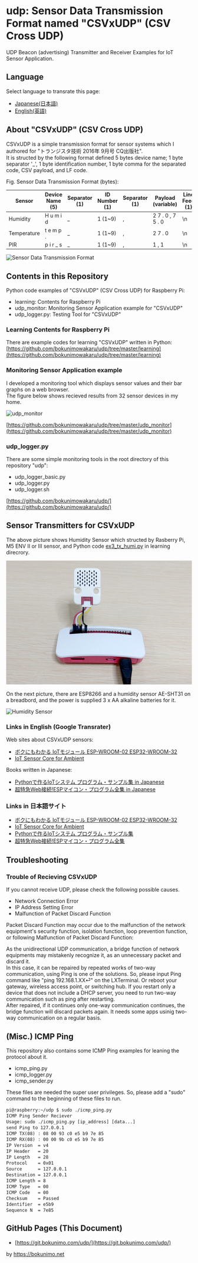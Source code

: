 # udp: Sensor Data Transmission Format named "CSVxUDP" (CSV Cross UDP)

UDP Beacon (advertising) Transmitter and Receiver Examples for IoT Sensor Application.  

## Language

Select language to transrate this page:

* [Japanese(日本語)](https://translate.google.com/website?sl=en&tl=ja&hl&u=https://git.bokunimo.com/udp/)
* [English(英語)](https://git.bokunimo.com/udp/)

## About "CSVxUDP" (CSV Cross UDP)

CSVxUDP is a simple transmission format for sensor systems which I authored for "トランジスタ技術 2016年 9月号 CQ出版社".  
It is structed by the following format defined 5 bytes device name; 1 byte separator '_', 1 byte identification number, 1 byte comma for the separated code, CSV payload, and LF code.  

Fig. Sensor Data Transmission Format (bytes):  

|Sensor     |Device Name (5)  |Separator (1)|ID Number (1)|Separator (1)|Payload (variable)  |Line Feed (1)|
|-----------|-----------------|-------------|-------------|-------------|--------------------|-------------|
|Humidity   | H u m i d       | _           | 1 (1~9)     | ,           | 2 7 . 0 ,   7 5 . 0| \n          |
|Temperature| t e m p .       | _           | 1 (1~9)     | ,           | 2 7 . 0            | \n          |
|PIR        | p i r _ s       | _           | 1 (1~9)     | ,           | 1 , 1              | \n          |

![Sensor Data Transmission Format](https://bokunimo.net/blog/wp-content/uploads/2022/06/csv.jpg)

## Contents in this Repository

Python code examples of "CSVxUDP" (CSV Cross UDP) for Raspberry Pi:  

* learning: Contents for Raspberry Pi  
* udp_monitor: Monitoring Sensor Application example for "CSVxUDP"  
* udp_logger.py: Testing Tool for "CSVxUDP"  

### Learning Contents for Raspberry Pi

There are example codes for learning "CSVxUDP" written in Python:  
[https://github.com/bokunimowakaru/udp/tree/master/learning](https://github.com/bokunimowakaru/udp/tree/master/learning)

### Monitoring Sensor Application example

I developed a monitoring tool which displays sensor values and their bar graphs on a web browser.  
The figure below shows recieved results from 32 sensor devices in my home.  

![udp_monitor](https://bokunimo.net/blog/wp-content/uploads/2022/02/udp-768x406.jpg)

[https://github.com/bokunimowakaru/udp/tree/master/udp_monitor](https://github.com/bokunimowakaru/udp/tree/master/udp_monitor)

### udp_logger.py

There are some simple monitoring tools in the root directory of this repository "udp":  

* udp_logger_basic.py
* udp_logger.py
* udp_logger.sh

[https://github.com/bokunimowakaru/udp/](https://github.com/bokunimowakaru/udp/)

## Sensor Transmitters for CSVxUDP

The above picture shows Humidity Sensor which structed by Rasberry Pi, M5 ENV II or III sensor,
and Python code [ex3_tx_humi.py](https://github.com/bokunimowakaru/udp/blob/master/learning/ex3_tx_humi.py) in learning direcrory.  

![Humidity Sensor for Raspberry Pi](https://raw.githubusercontent.com/bokunimowakaru/udp/master/learning/humid_sesnor.jpg)

On the next picture, there are ESP8266 and a humidity sensor AE-SHT31 on a breadbord,
and the power is supplied 3 x AA alkaline batteries for it.

![Humidity Sensor](https://bokunimo.net/blog/wp-content/uploads/yahoo/blog_import_5c796d4c214c7.jpg)

### Links in English (Google Transrater)

Web sites about CSVxUDP sensors:
* [ボクにもわかる IoTモジュール ESP-WROOM-02 ESP32-WROOM-32](https://translate.google.com/website?sl=ja&tl=en&hl&u=https://git.bokunimo.com/esp/)
* [IoT Sensor Core for Ambient](https://translate.google.com/website?sl=ja&tl=en&hl&u=https://bokunimo.net/ambient/)

Books written in Japanese:
* [Pythonで作るIoTシステム プログラム・サンプル集 in Japanese](https://translate.google.com/website?sl=ja&tl=en&hl&u=https://amzn.to/3ls4Vx4)
* [超特急Web接続!ESPマイコン・プログラム全集 in Japanese](https://translate.google.com/website?sl=ja&tl=en&hl&u=https://amzn.to/3JWq78I)

### Links in 日本語サイト
* [ボクにもわかる IoTモジュール ESP-WROOM-02 ESP32-WROOM-32](https://git.bokunimo.com/esp/)
* [IoT Sensor Core for Ambient](https://bokunimo.net/ambient/)
* [Pythonで作るIoTシステム プログラム・サンプル集](https://amzn.to/3ls4Vx4)
* [超特急Web接続!ESPマイコン・プログラム全集](https://amzn.to/3JWq78I)

## Troubleshooting

### Trouble of Recieving CSVxUDP

If you cannot receive UDP, please check the following possible causes.

* Network Connection Error
* IP Address Setting Error
* Malfunction of Packet Discard Function

Packet Discard Function may occur due to the malfunction of the network equipment's security function, isolation function, loop prevention function, or following Malfunction of Packet Discard Function:

As the unidirectional UDP communication, a bridge function of network equipments may mistakenly recognize it, as an unnecessary packet and discard it.  
In this case, it can be repaired by repeated works of two-way communication, using Ping is one of the solutions. So, please input Ping command like "ping 192.168.1.XX⏎" on the LXTerminal.
Or reboot your gateway, wireless access point, or switching hub. If you restart only a device that does not include a DHCP server, you need to run two-way communication such as ping after restarting.  
After repaired, if it continues only one-way communication continues, the bridge function will discard packets again. It needs some apps usinig two-way communication on a regular basis.  

## (Misc.) ICMP Ping

This repository also contains some ICMP Ping examples for leaning the protocol about it.  

* icmp_ping.py
* icmp_logger.py
* icmp_sender.py

These files are needed the super user privileges.  So, please add a "sudo" command to the beginning of these files to run.  

	pi@raspberry:~/udp $ sudo ./icmp_ping.py  
	ICMP Ping Sender Reciever  
	Usage: sudo ./icmp_ping.py [ip_address] [data...]  
	send Ping to 127.0.0.1  
	ICMP TX(08) : 08 00 93 c0 e5 b9 7e 85  
	ICMP RX(08) : 00 00 9b c0 e5 b9 7e 85  
	IP Version  = v4  
	IP Header   = 20  
	IP Length   = 28  
	Protocol    = 0x01  
	Source      = 127.0.0.1  
	Destination = 127.0.0.1  
	ICMP Length = 8  
	ICMP Type   = 00  
	ICMP Code   = 00  
	Checksum    = Passed  
	Identifier  = e5b9  
	Sequence N  = 7e85  

## GitHub Pages (This Document)

* [https://git.bokunimo.com/udp/](https://git.bokunimo.com/udp/)

by <https://bokunimo.net>


